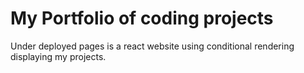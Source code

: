# My Portfolio of coding projects

Under deployed pages is a react website using conditional rendering displaying my projects.
